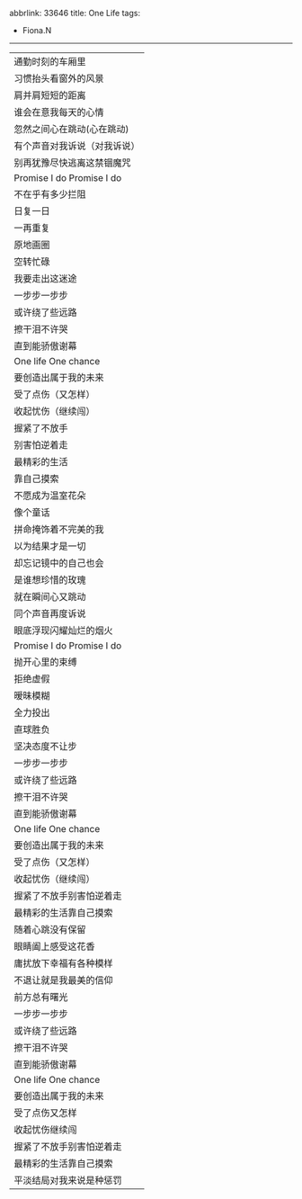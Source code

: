 abbrlink: 33646
title: One Life
tags:
  - Fiona.N
---
|      |
|--|
|通勤时刻的车厢里|
|习惯抬头看窗外的风景|
|肩并肩短短的距离|
|谁会在意我每天的心情|
|忽然之间心在跳动(心在跳动)|
|有个声音对我诉说（对我诉说）|
|别再犹豫尽快逃离这禁锢魔咒|
|Promise I do Promise I do|
|不在乎有多少拦阻|
|日复一日|
|一再重复|
|原地画圈|
|空转忙碌|
|我要走出这迷途|
|一步步一步步|
|或许绕了些远路|
|擦干泪不许哭|
|直到能骄傲谢幕|
|One life One chance|
|要创造出属于我的未来|
|受了点伤（又怎样）|
|收起忧伤（继续闯）|
|握紧了不放手|
|别害怕逆着走|
|最精彩的生活|
|靠自己摸索|
|不愿成为温室花朵|
|像个童话|
|拼命掩饰着不完美的我|
|以为结果才是一切|
|却忘记镜中的自己也会|
|是谁想珍惜的玫瑰|
|就在瞬间心又跳动|
|同个声音再度诉说|
|眼底浮现闪耀灿烂的烟火|
|Promise I do Promise I do|
|抛开心里的束缚|
|拒绝虚假|
|暧昧模糊|
|全力投出|
|直球胜负|
|坚决态度不让步|
|一步步一步步|
|或许绕了些远路|
|擦干泪不许哭|
|直到能骄傲谢幕|
|One life One chance|
|要创造出属于我的未来|
|受了点伤（又怎样）|
|收起忧伤（继续闯）|
|握紧了不放手别害怕逆着走|
|最精彩的生活靠自己摸索|
|随着心跳没有保留|
|眼睛阖上感受这花香|
|庸扰放下幸福有各种模样|
|不退让就是我最美的信仰|
|前方总有曙光|
|一步步一步步|
|或许绕了些远路|
|擦干泪不许哭|
|直到能骄傲谢幕|
|One life One chance|
|要创造出属于我的未来|
|受了点伤又怎样|
|收起忧伤继续闯|
|握紧了不放手别害怕逆着走|
|最精彩的生活靠自己摸索|
|平淡结局对我来说是种惩罚|
